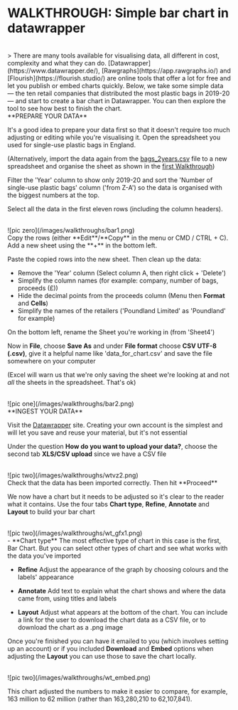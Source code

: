 # WALKTHROUGH: Simple bar chart in datawrapper

<br />
> There are many tools available for visualising data, all different in cost, complexity and what they can do. [Datawrapper](https://www.datawrapper.de/), [Rawgraphs](https://app.rawgraphs.io/) and [Flourish](https://flourish.studio/) are online tools that offer a lot for free and let you publish or embed charts quickly. Below, we take some simple data — the ten retail companies that distributed the most plastic bags in 2019-20 — and start to create a bar chart in Datawrapper. You can then explore the tool to see how best to finish the chart.

<br />
**PREPARE YOUR DATA**

It's a good idea to prepare your data first so that it doesn't require too much adjusting or editing while you're visualising it. Open the spreadsheet you used for single-use plastic bags in England.

(Alternatively, import the data again from the [bags_2years.csv](csvs/bags_2years.csv)
file to a new spreadsheet and organise the sheet as shown in the [first Walkthrough](https://aodhanlutetiae.github.io/dj/excel))

Filter the 'Year' column to show only 2019-20 and sort the 'Number of single-use plastic bags' column ('from Z-A') so the data is organised with the biggest numbers at the top.

Select all the data in the first eleven rows (including the column headers).

<br />
![pic zero](/images/walkthroughs/bar1.png)

<br />
Copy the rows (either **Edit**/**Copy** in the menu or CMD / CTRL + C). Add a new sheet using the **+** in the bottom left.

Paste the copied rows into the new sheet. Then clean up the data:
- Remove the 'Year' column (Select column A, then right click + 'Delete')
- Simplify the column names (for example: company, number of bags, proceeds (£))
- Hide the decimal points from the proceeds column (Menu then **Format** and **Cells**)
- Simplify the names of the retailers ('Poundland Limited' as 'Poundland' for example)

On the bottom left, rename the Sheet you're working in (from 'Sheet4')

Now in **File**, choose **Save As** and under **File format** choose **CSV UTF-8 (.csv)**, give it a helpful name like 'data_for_chart.csv' and save the file somewhere on your computer

(Excel will warn us that we're only saving the sheet we're looking at and not *all* the sheets in the spreadsheet. That's ok)

<br />
![pic one](/images/walkthroughs/bar2.png)

<br />
**INGEST YOUR DATA**

Visit the [Datawrapper](https://app.datawrapper.de/chart/VOsSx/upload) site. Creating your own account is the simplest and will let you save and reuse your material, but it's not essential

Under the question **How do you want to upload your data?**, choose the second tab **XLS/CSV upload** since we have a CSV file

<br />
![pic two](/images/walkthroughs/wtvz2.png)

<br />
Check that the data has been imported correctly. Then hit **Proceed**

We now have a chart but it needs to be adjusted so it's clear to the reader what it contains. Use the four tabs **Chart type**, **Refine**, **Annotate** and **Layout** to build your bar chart

<br />
![pic two](/images/walkthroughs/wt_gfx1.png)

<br />
- **Chart type**
The most effective type of chart in this case is the first, Bar Chart. But you can select other types of chart and see what works with the data you've imported

- **Refine**
Adjust the appearance of the graph by choosing colours and the labels' appearance

- **Annotate**
Add text to explain what the chart shows and where the data came from, using titles and labels

- **Layout**
Adjust what appears at the bottom of the chart. You can include a link for the user to download the chart data as a CSV file, or to download the chart as a .png image

Once you're finished you can have it emailed to you (which involves setting up an account) or if you included **Download** and **Embed** options when adjusting the **Layout** you can use those to save the chart locally.

<br />
![pic two](/images/walkthroughs/wt_embed.png)

This chart adjusted the numbers to make it easier to compare, for example, 163 million to 62 million (rather than 163,280,210 to 62,107,841).

<br />
